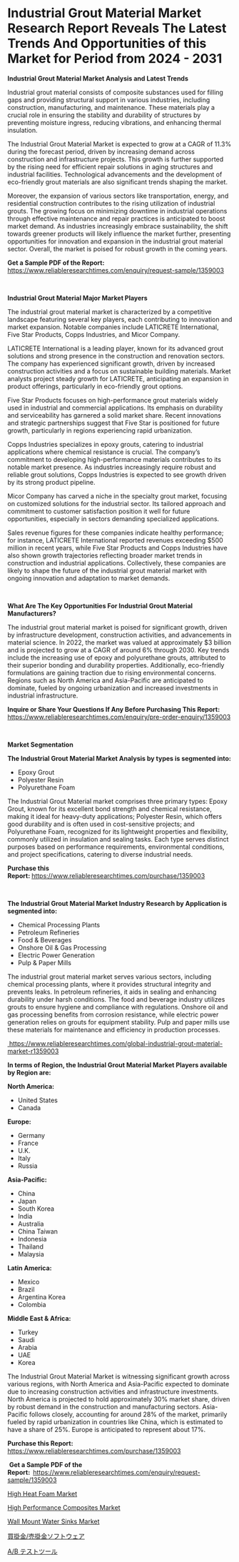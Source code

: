 <p><h1>Industrial Grout Material Market Research Report Reveals The Latest Trends And Opportunities of this Market for Period from 2024 - 2031</h1></p><p><strong>Industrial Grout Material Market Analysis and Latest Trends</strong></p>
<p><p>Industrial grout material consists of composite substances used for filling gaps and providing structural support in various industries, including construction, manufacturing, and maintenance. These materials play a crucial role in ensuring the stability and durability of structures by preventing moisture ingress, reducing vibrations, and enhancing thermal insulation.</p><p>The Industrial Grout Material Market is expected to grow at a CAGR of 11.3% during the forecast period, driven by increasing demand across construction and infrastructure projects. This growth is further supported by the rising need for efficient repair solutions in aging structures and industrial facilities. Technological advancements and the development of eco-friendly grout materials are also significant trends shaping the market. </p><p>Moreover, the expansion of various sectors like transportation, energy, and residential construction contributes to the rising utilization of industrial grouts. The growing focus on minimizing downtime in industrial operations through effective maintenance and repair practices is anticipated to boost market demand. As industries increasingly embrace sustainability, the shift towards greener products will likely influence the market further, presenting opportunities for innovation and expansion in the industrial grout material sector. Overall, the market is poised for robust growth in the coming years.</p></p>
<p><strong>Get a Sample PDF of the Report:&nbsp;</strong> <a href="https://www.reliableresearchtimes.com/enquiry/request-sample/1359003">https://www.reliableresearchtimes.com/enquiry/request-sample/1359003</a></p>
<p>&nbsp;</p>
<p><strong>Industrial Grout Material Major Market Players</strong></p>
<p><p>The industrial grout material market is characterized by a competitive landscape featuring several key players, each contributing to innovation and market expansion. Notable companies include LATICRETE International, Five Star Products, Copps Industries, and Micor Company.</p><p>LATICRETE International is a leading player, known for its advanced grout solutions and strong presence in the construction and renovation sectors. The company has experienced significant growth, driven by increased construction activities and a focus on sustainable building materials. Market analysts project steady growth for LATICRETE, anticipating an expansion in product offerings, particularly in eco-friendly grout options.</p><p>Five Star Products focuses on high-performance grout materials widely used in industrial and commercial applications. Its emphasis on durability and serviceability has garnered a solid market share. Recent innovations and strategic partnerships suggest that Five Star is positioned for future growth, particularly in regions experiencing rapid urbanization.</p><p>Copps Industries specializes in epoxy grouts, catering to industrial applications where chemical resistance is crucial. The company’s commitment to developing high-performance materials contributes to its notable market presence. As industries increasingly require robust and reliable grout solutions, Copps Industries is expected to see growth driven by its strong product pipeline.</p><p>Micor Company has carved a niche in the specialty grout market, focusing on customized solutions for the industrial sector. Its tailored approach and commitment to customer satisfaction position it well for future opportunities, especially in sectors demanding specialized applications.</p><p>Sales revenue figures for these companies indicate healthy performance; for instance, LATICRETE International reported revenues exceeding $500 million in recent years, while Five Star Products and Copps Industries have also shown growth trajectories reflecting broader market trends in construction and industrial applications. Collectively, these companies are likely to shape the future of the industrial grout material market with ongoing innovation and adaptation to market demands.</p></p>
<p>&nbsp;</p>
<p><strong>What Are The Key Opportunities For Industrial Grout Material Manufacturers?</strong></p>
<p><p>The industrial grout material market is poised for significant growth, driven by infrastructure development, construction activities, and advancements in material science. In 2022, the market was valued at approximately $3 billion and is projected to grow at a CAGR of around 6% through 2030. Key trends include the increasing use of epoxy and polyurethane grouts, attributed to their superior bonding and durability properties. Additionally, eco-friendly formulations are gaining traction due to rising environmental concerns. Regions such as North America and Asia-Pacific are anticipated to dominate, fueled by ongoing urbanization and increased investments in industrial infrastructure.</p></p>
<p><strong>Inquire or Share Your Questions If Any Before Purchasing This Report:</strong> <a href="https://www.reliableresearchtimes.com/enquiry/pre-order-enquiry/1359003">https://www.reliableresearchtimes.com/enquiry/pre-order-enquiry/1359003</a></p>
<p>&nbsp;</p>
<p><strong>Market Segmentation</strong></p>
<p><strong>The Industrial Grout Material Market Analysis by types is segmented into:</strong></p>
<p><ul><li>Epoxy Grout</li><li>Polyester Resin</li><li>Polyurethane Foam</li></ul></p>
<p><p>The Industrial Grout Material market comprises three primary types: Epoxy Grout, known for its excellent bond strength and chemical resistance, making it ideal for heavy-duty applications; Polyester Resin, which offers good durability and is often used in cost-sensitive projects; and Polyurethane Foam, recognized for its lightweight properties and flexibility, commonly utilized in insulation and sealing tasks. Each type serves distinct purposes based on performance requirements, environmental conditions, and project specifications, catering to diverse industrial needs.</p></p>
<p><strong>Purchase this Report:&nbsp;</strong><a href="https://www.reliableresearchtimes.com/purchase/1359003">https://www.reliableresearchtimes.com/purchase/1359003</a></p>
<p>&nbsp;</p>
<p><strong>The Industrial Grout Material Market Industry Research by Application is segmented into:</strong></p>
<p><ul><li>Chemical Processing Plants</li><li>Petroleum Refineries</li><li>Food & Beverages</li><li>Onshore Oil & Gas Processing</li><li>Electric Power Generation</li><li>Pulp & Paper Mills</li></ul></p>
<p><p>The industrial grout material market serves various sectors, including chemical processing plants, where it provides structural integrity and prevents leaks. In petroleum refineries, it aids in sealing and enhancing durability under harsh conditions. The food and beverage industry utilizes grouts to ensure hygiene and compliance with regulations. Onshore oil and gas processing benefits from corrosion resistance, while electric power generation relies on grouts for equipment stability. Pulp and paper mills use these materials for maintenance and efficiency in production processes.</p></p>
<p><a href="https://www.reliableresearchtimes.com/global-industrial-grout-material-market-r1359003">&nbsp;https://www.reliableresearchtimes.com/global-industrial-grout-material-market-r1359003</a></p>
<p><strong>In terms of Region, the Industrial Grout Material Market Players available by Region are:</strong></p>
<p>
    <p> <strong> North America: </strong>
        <ul>
            <li>United States</li>
            <li>Canada</li>
        </ul>
        </p> 
    <p> <strong> Europe: </strong>
        <ul>
            <li>Germany</li>
            <li>France</li>
            <li>U.K.</li>
            <li>Italy</li>
            <li>Russia</li>
        </ul>
        </p> 
    <p> <strong> Asia-Pacific: </strong>
        <ul>
            <li>China</li>
            <li>Japan</li>
            <li>South Korea</li>
            <li>India</li>
            <li>Australia</li>
            <li>China Taiwan</li>
            <li>Indonesia</li>
            <li>Thailand</li>
            <li>Malaysia</li>
        </ul>
        </p> 
    <p> <strong> Latin America: </strong>
        <ul>
            <li>Mexico</li>
            <li>Brazil</li>
            <li>Argentina Korea</li>
            <li>Colombia</li>
        </ul>
        </p> 
    <p> <strong> Middle East & Africa: </strong>
        <ul>
            <li>Turkey</li>
            <li>Saudi</li>
            <li>Arabia</li>
            <li>UAE</li>
            <li>Korea</li>
        </ul>
    </p>
    </p>
<p><p>The Industrial Grout Material Market is witnessing significant growth across various regions, with North America and Asia-Pacific expected to dominate due to increasing construction activities and infrastructure investments. North America is projected to hold approximately 30% market share, driven by robust demand in the construction and manufacturing sectors. Asia-Pacific follows closely, accounting for around 28% of the market, primarily fueled by rapid urbanization in countries like China, which is estimated to have a share of 25%. Europe is anticipated to represent about 17%.</p></p>
<p><strong>Purchase this Report: </strong><a href="https://www.reliableresearchtimes.com/purchase/1359003">https://www.reliableresearchtimes.com/purchase/1359003</a></p>
<p>&nbsp;<strong>Get a Sample PDF of the Report:&nbsp;&nbsp;</strong><a href="https://www.reliableresearchtimes.com/enquiry/request-sample/1359003">https://www.reliableresearchtimes.com/enquiry/request-sample/1359003</a></p>
<p><strong></strong></p>
<p><p><a href="https://issuu.com/reportprime-2/docs/high-heat-foam-market-size-2030.ppt_9bc3db39234ef6">High Heat Foam Market</a></p><p><a href="https://issuu.com/reportprime-2/docs/high-performance-composites-market-_57b9af327f541b">High Performance Composites Market</a></p><p><a href="https://github.com/nathandecarvalho/Market-Research-Report-List-5/blob/main/wall-mount-water-sinks-market.md">Wall Mount Water Sinks Market</a></p><p><a href="https://medium.com/@jethro6smck/accounts-payable-accounts-receivable-software-3fe5367fb147">買掛金/売掛金ソフトウェア</a></p><p><a href="https://medium.com/@jethro6smck/a-b-testing-tools-market-%E3%81%AE%E3%82%B0%E3%83%AD%E3%83%BC%E3%83%90%E3%83%AB%E5%B8%82%E5%A0%B4%E6%A6%82%E8%A6%81%E3%81%AF-%E4%B8%96%E7%95%8C%E3%81%8A%E3%82%88%E3%81%B3%E4%B8%BB%E8%A6%81%E5%B8%82%E5%A0%B4%E3%81%AB%E3%81%8A%E3%81%91%E3%82%8B%E6%A5%AD%E7%95%8C%E3%81%AB%E5%BD%B1%E9%9F%BF%E3%82%92%E4%B8%8E%E3%81%88%E3%82%8B%E4%B8%BB%E8%A6%81%E3%81%AA%E3%83%88%E3%83%AC%E3%83%B3%E3%83%89%E3%81%AB%E3%81%A4%E3%81%84%E3%81%A6-%E7%8B%AC%E8%87%AA%E3%81%AE%E8%A6%96%E7%82%B9%E3%82%92%E6%8F%90%E4%BE%9B%E3%81%97%E3%81%BE%E3%81%99-fd5ccc329276">A/B テストツール</a></p></p>